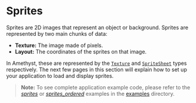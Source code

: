 # Sprites

Sprites are 2D images that represent an object or background. Sprites are represented by two main chunks of data:

* **Texture:** The image made of pixels.
* **Layout:** The coordinates of the sprites on that image.

In Amethyst, these are represented by the [`Texture`][doc_tex] and [`SpriteSheet`][doc_ss] types respectively. The next few pages in this section will explain how to set up your application to load and display sprites.

> **Note:** To see complete application example code, please refer to the [*sprites*][ex_sprites] or [*sprites_ordered*][ex_ordered] examples in the [examples][ex_all] directory.

[doc_ss]: https://docs.rs/amethyst_renderer/latest/amethyst_renderer/struct.SpriteSheet.html
[doc_tex]: https://docs.rs/amethyst_renderer/latest/amethyst_renderer/struct.Texture.html
[ex_all]: https://github.com/amethyst/amethyst/tree/master/examples
[ex_ordered]: https://github.com/amethyst/amethyst/tree/master/examples/sprites_ordered
[ex_sprites]: https://github.com/amethyst/amethyst/tree/master/examples/sprites
